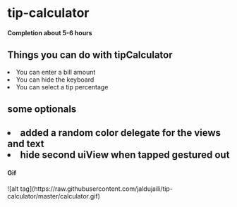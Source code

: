 # tip-calculator

<h4>Completion about 5-6 hours</h4>

<h2> Things you can do with tipCalculator </h2>
  <li>  You can enter a bill amount</li>
  <li>  You can hide the keyboard</li>
  <li>  You can select a tip percentage</li>
  
<h2> some optionals <h2>
  <li> added a random color delegate for the views and text </li>
  <li> hide second uiView when tapped gestured out </li>
  
  
  <h4>Gif</h4>
![alt tag](https://raw.githubusercontent.com/jaldujaili/tip-calculator/master/calculator.gif)
